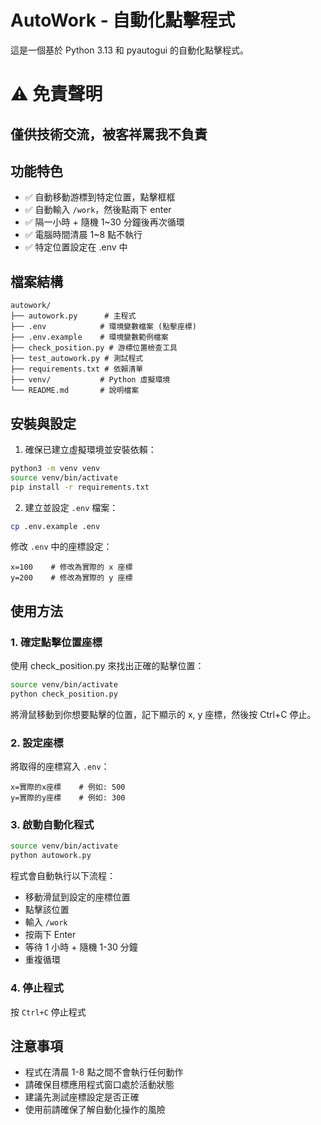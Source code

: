# AutoWork - 自動化點擊程式

這是一個基於 Python 3.13 和 pyautogui 的自動化點擊程式。

# ⚠️ 免責聲明
## 僅供技術交流，被客祥罵我不負責

## 功能特色

- ✅ 自動移動游標到特定位置，點擊框框
- ✅ 自動輸入 `/work`，然後點兩下 enter
- ✅ 隔一小時 + 隨機 1~30 分鐘後再次循環
- ✅ 電腦時間清晨 1~8 點不執行
- ✅ 特定位置設定在 .env 中

## 檔案結構

```
autowork/
├── autowork.py      # 主程式
├── .env            # 環境變數檔案 (點擊座標)
├── .env.example    # 環境變數範例檔案
├── check_position.py # 游標位置檢查工具
├── test_autowork.py # 測試程式
├── requirements.txt # 依賴清單
├── venv/           # Python 虛擬環境
└── README.md       # 說明檔案
```

## 安裝與設定

1. 確保已建立虛擬環境並安裝依賴：
```bash
python3 -m venv venv
source venv/bin/activate
pip install -r requirements.txt
```

2. 建立並設定 `.env` 檔案：
```bash
cp .env.example .env
```

修改 `.env` 中的座標設定：
```
x=100    # 修改為實際的 x 座標
y=200    # 修改為實際的 y 座標
```

## 使用方法

### 1. 確定點擊位置座標

使用 check_position.py 來找出正確的點擊位置：

```bash
source venv/bin/activate
python check_position.py
```

將滑鼠移動到你想要點擊的位置，記下顯示的 x, y 座標，然後按 Ctrl+C 停止。

### 2. 設定座標

將取得的座標寫入 `.env`：

```
x=實際的x座標    # 例如: 500
y=實際的y座標    # 例如: 300
```

### 3. 啟動自動化程式

```bash
source venv/bin/activate
python autowork.py
```

程式會自動執行以下流程：
- 移動滑鼠到設定的座標位置
- 點擊該位置
- 輸入 `/work`
- 按兩下 Enter
- 等待 1 小時 + 隨機 1-30 分鐘
- 重複循環

### 4. 停止程式

按 `Ctrl+C` 停止程式

## 注意事項

- 程式在清晨 1-8 點之間不會執行任何動作
- 請確保目標應用程式窗口處於活動狀態
- 建議先測試座標設定是否正確
- 使用前請確保了解自動化操作的風險